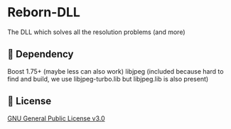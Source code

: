 # Reborn-DLL
The DLL which solves all the resolution problems (and more)

## 🧾 Dependency
Boost 1.75+ (maybe less can also work)
libjpeg (included because hard to find and build, we use libjpeg-turbo.lib but libjpeg.lib is also present)

## 📖 License
[GNU General Public License v3.0](https://github.com/EE-modders/Empire-Earth-Launcher/blob/main/LICENSE)
